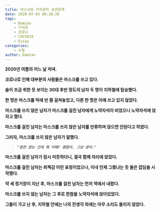 ```yaml
---
title: 마스크와 가치관의 상관관계
date: 2020-07-03 00:38:28
tags: 
    - Damian
    - 가치관
    - 코로나
    - COVID19
    - Essay
categories:
    - 수필
author: Damian
---
```

**2020년 여름의 어느 날 저녁.**

**코로나로 인해 대부분의 사람들은 마스크를 쓰고 있다.**

**술이 조금 취한 듯 보이는 30대 후반 정도의 남자 두 명이 지하철에 탑승했다.**

**한 명은 마스크를 턱에 반 쯤 걸쳐놓았고, 다른 한 명은 아예 쓰고 있지 않았다.**

**마스크를 쓰지 않은 남자가 마스크를 걸친 남자에게 노약자석이 비었으니 노약자석에 앉자고 했다.**

<!--more-->

**마스크를 걸친 남자는 마스크를 쓰지 않은 남자를 만류하며 앉으면 안된다고 하였다.**

**그러자, 마스크를 쓰지 않은 남자가 말했다.**

>***`"잠깐 앉는 건데 뭐 어때? 괜찮아, 그냥 앉아."`***

**마스크를 걸친 남자가 잠시 머뭇하더니, 결국 함께 자리에 앉았다.**

**마스크를 걸친 남자는 죄책감 어린 표정이었으나, 이내 언제 그랬냐는 듯 둘은 잡담을 시작했다.**

**약 세 정거장이 지난 후, 마스크를 걸친 남자는 먼저 역에서 내렸다.**

**마스크를 쓰지 않는 남자는 그 후로 한참을 노약자석에 앉아있었다.**

**그들이 가고 난 후, 지하철 안에는 나의 잔생각 외에는 아무 소리도 들리지 않았다.**
